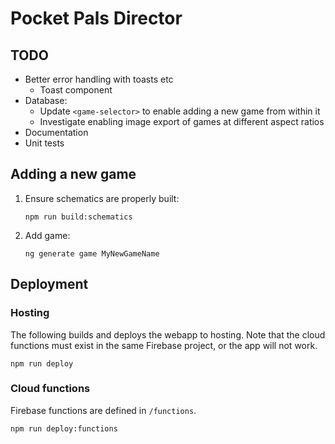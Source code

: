 # Pocket Pals Director

## TODO

- Better error handling with toasts etc
    - Toast component
- Database:
    - Update `<game-selector>` to enable adding a new game from within it
    - Investigate enabling image export of games at different aspect ratios
- Documentation
- Unit tests

## Adding a new game

1.  Ensure schematics are properly built:

    ```
    npm run build:schematics
    ```

2.  Add game:

    ```
    ng generate game MyNewGameName
    ```

## Deployment

### Hosting

The following builds and deploys the webapp to hosting. Note that the cloud
functions must exist in the same Firebase project, or the app will not work.

```
npm run deploy
```

### Cloud functions

Firebase functions are defined in `/functions`.

```
npm run deploy:functions
```
